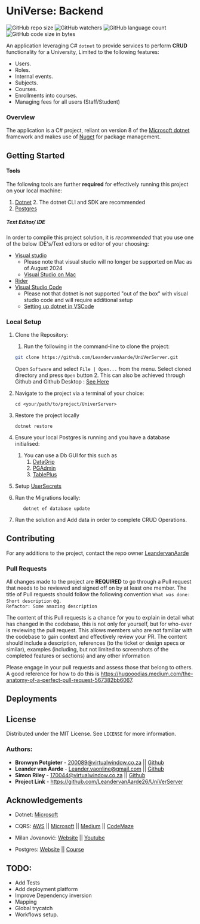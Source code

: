 
# UniVerse: Backend
![GitHub repo size](https://img.shields.io/github/repo-size/LeandervanAarde26/UniVerServer)
![GitHub watchers](https://img.shields.io/github/watchers/LeandervanAarde26/UniVerServer)
![GitHub language count](https://img.shields.io/github/languages/count/LeandervanAarde26/UniVerServer)
![GitHub code size in bytes](https://img.shields.io/github/languages/code-size/LeandervanAarde/UniVerServer)

An application leveraging C# `dotnet` to provide services to perform **CRUD** functionality for a University, 
Limited to the following features:
- Users.
- Roles.
- Internal events. 
- Subjects. 
- Courses.
- Enrollments into courses.
- Managing fees for all users (Staff/Student)

### Overview
The application is a C# project, reliant on version 8 of the [Microsoft dotnet](https://dotnet.microsoft.com/) framework and makes use of [Nuget](https://www.nuget.org/) for package management.

## Getting Started
#### Tools
The following tools are further **required** for effectively running this project on your local machine:
1. [Dotnet](https://dotnet.microsoft.com/)
   2. The dotnet CLI and SDK are recommended
2. [Postgres](https://www.postgresql.org/)

##### **Text Editor/ IDE**
In order to compile this project solution, it is *recommended* that you use one of the below IDE's/Text editors or editor of your choosing:
- [Visual studio](https://visualstudio.microsoft.com/)
   - Please note that visual studio will no longer be supported on Mac as of August 2024
   - [Visual Studio on Mac](https://visualstudiomagazine.com/articles/2023/08/30/vs-for-mac-retirement.aspx)
- [Rider](https://www.jetbrains.com/rider/)
- [Visual Studio Code](https://code.visualstudio.com/)
   - Please not that dotnet is not supported "out of the box" with visual studio code and will require additional setup
   - [Setting up dotnet in VSCode](https://code.visualstudio.com/docs/languages/dotnet)

### Local Setup
1. Clone the Repository:
   1. Run the following in the command-line to clone the project:
   ```sh
   git clone https://github.com/LeandervanAarde/UniVerServer.git
   ```
   Open `Software` and select `File | Open...` from the menu. Select cloned directory and press `Open` button
   2. This can also be achieved through Github and Github Desktop : [See Here](https://docs.github.com/en/repositories/creating-and-managing-repositories/cloning-a-repository)

2. Navigate to the project via a terminal of your choice:
   ```shell
   cd <your/path/to/project/UniverServer> 
   ```
3. Restore the project locally
   ```shell
   dotnet restore 
   ```
4. Ensure your local Postgres is running and you have a database initialised:
   1. You can use a Db GUI for this such as 
      1. [DataGrip](https://www.jetbrains.com/datagrip/)
      2. [PGAdmin](https://www.pgadmin.org/)
      3. [TablePlus](https://tableplus.com/)
5. Setup [UserSecrets](https://developers.redhat.com/articles/2024/01/11/connect-dotnet-app-external-postgresql-database)

5. Run the Migrations locally: 
   ```shell
      dotnet ef database update
   ```
6. Run the solution and Add data in order to complete CRUD Operations.

## Contributing
For any additions to the project, contact the repo owner [LeandervanAarde](mailto:Leander.vaonline@gmail.com)

### Pull Requests
All changes made to the project are **REQUIRED** to go through a Pull request that needs to be reviewed and signed off on by at least one member.
The title of Pull requests should follow the following convention `What was done: Short description` eg. </br>
`Refactor: Some amazing description`

The content of this Pull requests is a chance for you to explain in detail what has changed in the codebase, this is not only for yourself, but for who-ever is reviewing the pull request.
This allows members who are not familiar with the codebase to gain context and effectively review your PR.
The content should include a description, references (to the ticket or design specs or similar), examples (including, but not limited to screenshots of the completed features or sections) and any other information

Please engage in your pull requests and assess those that belong to others. A good reference for how to do this is https://hugooodias.medium.com/the-anatomy-of-a-perfect-pull-request-567382bb6067.

## Deployments

## License
Distributed under the MIT License. See `LICENSE` for more information.
### Authors:
* **Bronwyn Potgieter** - [200089@virtualwindow.co.za](mailto:200089@virtualwindow.co.za) || [Github](https://github.com/bee2805)
* **Leander van Aarde** - [Leander.vaonline@gmail.com](mailto:Leander.vaonline@gmail.com) || [Github](https://github.com/LeandervanAarde26)
* **Simon Riley** - [170044@virtualwindow.co.za](mailto:170044@virtualwindow.co.za) || [Github](https://github.com/SimonR1ley)
* **Project Link** - https://github.com/LeandervanAarde26/UniVerServer



## Acknowledgements
- Dotnet: [Microsoft](https://learn.microsoft.com/en-us/aspnet/core/?view=aspnetcore-8.0&WT.mc_id=dotnet-35129-website)

- CQRS: [AWS](https://docs.aws.amazon.com/prescriptive-guidance/latest/modernization-data-persistence/cqrs-pattern.html#:~:text=The%20command%20query%20responsibility%20segregation,throughput%2C%20latency%2C%20or%20consistency) 
|| [Microsoft](https://learn.microsoft.com/en-us/azure/architecture/patterns/cqrs) 
|| [Medium](https://medium.com/@inderjit.fullstack.dev/implement-cqrs-design-pattern-with-mediatr-in-asp-net-core-6-c-dc192811694e) 
|| [CodeMaze](https://code-maze.com/cqrs-mediatr-in-aspnet-core/)
- Milan Jovanović: [Website](https://www.milanjovanovic.tech/) || [Youtube](https://www.youtube.com/@MilanJovanovicTech)
- Postgres: [Website](https://www.postgresql.org/) || [Course](https://www.udemy.com/course/the-complete-sql-bootcamp)

## TODO:
 - Add Tests 
 - Add deployment platform 
 - Improve Dependency inversion 
 - Mapping
 - Global trycatch
 - Workflows setup.



